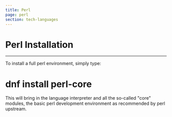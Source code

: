 ```yaml
---
title: Perl
page: perl
section: tech-languages
---
```


# Perl Installation
-----------------

To install a full perl environment, simply type:

# dnf install perl-core

This will bring in the language interpreter and all the so-called
"core" modules, the basic perl development environment as
recommended by perl upstream.

